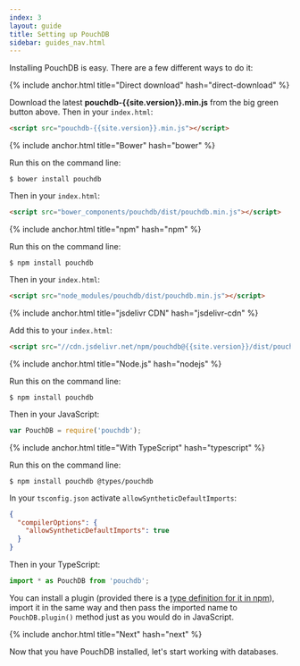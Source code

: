 ```yaml
---
index: 3
layout: guide
title: Setting up PouchDB
sidebar: guides_nav.html
---
```



Installing PouchDB is easy. There are a few different ways to do it:

{% include anchor.html title="Direct download" hash="direct-download" %}

Download the latest **pouchdb-{{site.version}}.min.js** from the big green button above. Then in your `index.html`:

```html
<script src="pouchdb-{{site.version}}.min.js"></script>
```

{% include anchor.html title="Bower" hash="bower" %}

Run this on the command line:

```
$ bower install pouchdb
```

Then in your `index.html`:

```html
<script src="bower_components/pouchdb/dist/pouchdb.min.js"></script>
```

{% include anchor.html title="npm" hash="npm" %}

Run this on the command line:

```
$ npm install pouchdb
```

Then in your `index.html`:

```html
<script src="node_modules/pouchdb/dist/pouchdb.min.js"></script>
```

{% include anchor.html title="jsdelivr CDN" hash="jsdelivr-cdn" %}

Add this to your `index.html`:

```html
<script src="//cdn.jsdelivr.net/npm/pouchdb@{{site.version}}/dist/pouchdb.min.js"></script>
```

{% include anchor.html title="Node.js" hash="nodejs" %}

Run this on the command line:

```
$ npm install pouchdb
```

Then in your JavaScript:

```js
var PouchDB = require('pouchdb');
```

{% include anchor.html title="With TypeScript" hash="typescript" %}

Run this on the command line:

```
$ npm install pouchdb @types/pouchdb
```

In your `tsconfig.json` activate `allowSyntheticDefaultImports`:

```json
{
  "compilerOptions": {
    "allowSyntheticDefaultImports": true
  }
}
```

Then in your TypeScript:

```typescript
import * as PouchDB from 'pouchdb';
```

You can install a plugin (provided there is a [type definition for it in npm](https://www.npmjs.com/search?q=scope:types%20pouchdb)), import it in the same way and then pass the imported name to `PouchDB.plugin()` method just as you would do in JavaScript.

{% include anchor.html title="Next" hash="next" %}

Now that you have PouchDB installed, let's start working with databases.
